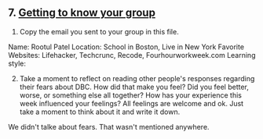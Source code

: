 ## 7. [Getting to know your group](7_get_to_know_your_group/readme.md)

1. Copy the email you sent to your group in this file.

<!-- Insert your response here  -->
Name: Rootul Patel
Location: School in Boston, Live in New York
Favorite Websites: Lifehacker, Techcrunc, Recode, Fourhourworkweek.com
Learning style: 

2. Take a moment to reflect on reading other people's responses regarding their fears about DBC. How did that make you feel? Did you feel better, worse, or something else all together? How has your experience this week influenced your feelings? All feelings are welcome and ok. Just take a moment to think about it and write it down. 

<!-- Insert your response here -->
We didn't talke about fears. That wasn't mentioned anywhere.

